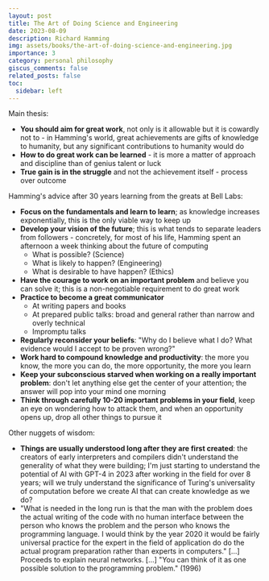 ```yaml
---
layout: post
title: The Art of Doing Science and Engineering
date: 2023-08-09
description: Richard Hamming
img: assets/books/the-art-of-doing-science-and-engineering.jpg
importance: 3
category: personal philosophy
giscus_comments: false
related_posts: false
toc:
  sidebar: left
---
```


Main thesis:
- **You should aim for great work**,  not only is it allowable but it is cowardly not to - in Hamming's world, great achievements are gifts of knowledge to humanity, but any significant contributions to humanity would do
- **How to do great work can be learned** - it is more a matter of approach and discipline than of genius talent or luck
- **True gain is in the struggle** and not the achievement itself - process over outcome

Hamming's advice after 30 years learning from the greats at Bell Labs:
- **Focus on the fundamentals and learn to learn**; as knowledge increases exponentially, this is the only viable way to keep up
- **Develop your vision of the future**; this is what tends to separate leaders from followers - concretely, for most of his life, Hamming spent an afternoon a week thinking about the future of computing
    - What is possible? (Science)
    - What is likely to happen? (Engineering)
    - What is desirable to have happen? (Ethics)
- **Have the courage to work on an important problem** and believe you can solve it; this is a non-negotiable requirement to do great work
- **Practice to become a great communicator**
    - At writing papers and books
    - At prepared public talks: broad and general rather than narrow and overly technical
    - Impromptu talks
- **Regularly reconsider your beliefs**: "Why do I believe what I do? What evidence would I accept to be proven wrong?"
- **Work hard to compound knowledge and productivity**: the more you know, the more you can do, the more opportunity, the more you learn
- **Keep your subconscious starved when working on a really important problem**: don't let anything else get the center of your attention; the answer will pop into your mind one morning
- **Think through carefully 10-20 important problems in your field**, keep an eye on wondering how to attack them, and when an opportunity opens up, drop all other things to pursue it

Other nuggets of wisdom:
- **Things are usually understood long after they are first created**: the creators of early interpreters and compilers didn't understand the generality of what they were building; I'm just starting to understand the potential of AI with GPT-4 in 2023 after working in the field for over 8 years; will we truly understand the significance of Turing's universality of computation before we create AI that can create knowledge as we do?
- "What is needed in the long run is that the man with the problem does the actual writing of the code with no human interface between the person who knows the problem and the person who knows the programming language. I would think by the year 2020 it would be fairly universal practice for the expert in the field of application do do the actual program preparation rather than experts in computers." [...] Proceeds to explain neural networks. [...] "You can think of it as one possible solution to the programming problem." (1996)
